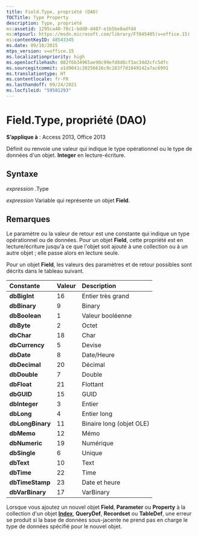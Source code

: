 ```yaml
---
title: Field.Type, propriété (DAO)
TOCTitle: Type Property
description: Type, propriété
ms:assetid: 1295ca40-78c1-bdd0-d407-e1b5be8adfd4
ms:mtpsurl: https://msdn.microsoft.com/library/Ff845405(v=office.15)
ms:contentKeyID: 48543345
ms.date: 09/18/2015
mtps_version: v=office.15
ms.localizationpriority: high
ms.openlocfilehash: 082f6b34965ae90c99efd8d8cf3ac34d2cfc5dfc
ms.sourcegitcommit: a1d9041c20256616c9c183f7d1049142a7ac6991
ms.translationtype: HT
ms.contentlocale: fr-FR
ms.lasthandoff: 09/24/2021
ms.locfileid: "59581293"
---
```

# <a name="fieldtype-property-dao"></a>Field.Type, propriété (DAO)


**S’applique à** : Access 2013, Office 2013

Définit ou renvoie une valeur qui indique le type opérationnel ou le type de données d'un objet. **Integer** en lecture-écriture.

## <a name="syntax"></a>Syntaxe

*expression* .Type

*expression* Variable qui représente un objet **Field**.

## <a name="remarks"></a>Remarques

Le paramètre ou la valeur de retour est une constante qui indique un type opérationnel ou de données. Pour un objet **Field**, cette propriété est en lecture/écriture jusqu'à ce que l'objet soit ajouté à une collection ou à un autre objet ; elle passe alors en lecture seule.

Pour un objet **Field**, les valeurs des paramètres et de retour possibles sont décrits dans le tableau suivant.

|**Constante**|**Valeur**|**Description**|
|:----------|:----------|:----------|
|**dbBigInt**|16|Entier très grand|
|**dbBinary**|9|Binary|
|**dbBoolean**|1|Valeur booléenne|
|**dbByte**|2|Octet|
|**dbChar**|18|Char|
|**dbCurrency**|5|Devise|
|**dbDate**|8|Date/Heure|
|**dbDecimal**|20|Décimal|
|**dbDouble**|7|Double|
|**dbFloat**|21|Flottant|
|**dbGUID**|15|GUID|
|**dbInteger**|3|Entier|
|**dbLong**|4|Entier long|
|**dbLongBinary**|11|Binaire long (objet OLE)|
|**dbMemo**|12|Mémo|
|**dbNumeric**|19|Numérique|
|**dbSingle**|6|Unique|
|**dbText**|10|Text|
|**dbTime**|22|Time|
|**dbTimeStamp**|23|Date et heure|
|**dbVarBinary**|17|VarBinary|

Lorsque vous ajoutez un nouvel objet **Field**, **Parameter** ou **Property** à la collection d'un objet **[Index](index-object-dao.md)**, **QueryDef**, **Recordset** ou **TableDef**, une erreur se produit si la base de données sous-jacente ne prend pas en charge le type de données spécifié pour le nouvel objet.
